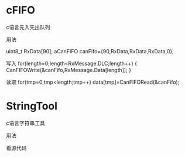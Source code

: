 # cFIFO
c语言先入先出队列

用法

uint8_t RxData[90];
aCanFIFO canFifo={90,RxData,RxData,RxData,0};

写入
for(length=0;length<RxMessage.DLC;length++)
	{
		CanFIFOWrite(&canFifo,RxMessage.Data[length]);
	}
  
  读取
  for(tmp=0;tmp<length;tmp++)
		data[tmp]=CanFIFORead(&canFifo);


# StringTool
c语言字符串工具

用法

看源代码
